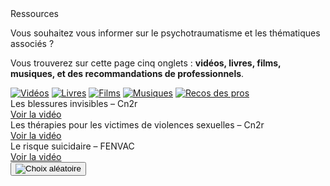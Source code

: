 <div class="banner">
    <div class="title">Ressources</div>
    <div class="intro">
        <p>Vous souhaitez vous informer sur le psychotraumatisme et les thématiques associés ?
        <p>Vous trouverez sur cette page cinq onglets : <b>vidéos, livres, films, musiques, et des recommandations de professionnels</b>.
    </div>
</div>

<div class="tabbar">
    <a href="/videos" class="active" title="Vidéos"><img src="{{ ASSET ../assets/ui/video.png }}" alt="Vidéos" /></a>
    <a href="/livres" title="Livres"><img src="{{ ASSET ../assets/ui/book.png }}" alt="Livres" /></a>
    <a href="/films" title="Films"><img src="{{ ASSET ../assets/ui/movie.png }}" alt="Films" /></a>
    <a href="/musiques" title="Musiques"><img src="{{ ASSET ../assets/ui/music.png }}" alt="Musiques" /></a>
    <a href="/pros" title="Recos des pros"><img src="{{ ASSET ../assets/ui/paper.png }}" alt="Recos des pros" /></a>
</div>

<div class="tab">
    <div class="cardset">
        <div class="card">
            <img src="{{ ASSET ../assets/resources/video_cn2r.jpg }}" alt="" />
            <div>
                <div class="reference">Les blessures invisibles – Cn2r</div>
                <div class="actions">
                    <a href="https://www.youtube.com/watch?v=LCAv1ru9P8Q" target="_blank">Voir la vidéo</a>
                </div>
            </div>
        </div>
        <div class="card">
            <img src="{{ ASSET ../assets/resources/video_legriguer.jpg }}" alt="" />
            <div>
                <div class="reference">Les thérapies pour les victimes de violences sexuelles – Cn2r</div>
                <div class="actions">
                    <a href="https://www.youtube.com/watch?v=oQzIev3u5QQ&t=5s" target="_blank">Voir la vidéo</a>
                </div>
            </div>
        </div>
        <div class="card">
            <img src="{{ ASSET ../assets/resources/video_fenvac.jpg }}" alt="" />
            <div>
                <div class="reference">Le risque suicidaire – FENVAC</div>
                <div class="actions">
                    <a href="https://www.youtube.com/watch?v=OJUJyt8B9jU&list=PL5r6RtmFqyWRLJY2h5S3_SUaLe6mZXDe0&index=20" target="_blank">Voir la vidéo</a>
                </div>
            </div>
        </div>
    </div>
    <button id="randomize" onclick="app.randomCard('.cardset')"><img src="{{ ASSET ../assets/ui/dice.webp }}" alt="Choix aléatoire" title="Choix aléatoire" /></button>
</div>

<script>
    let button = document.querySelector('#randomize');
    button.style.display = 'block';
</script>
